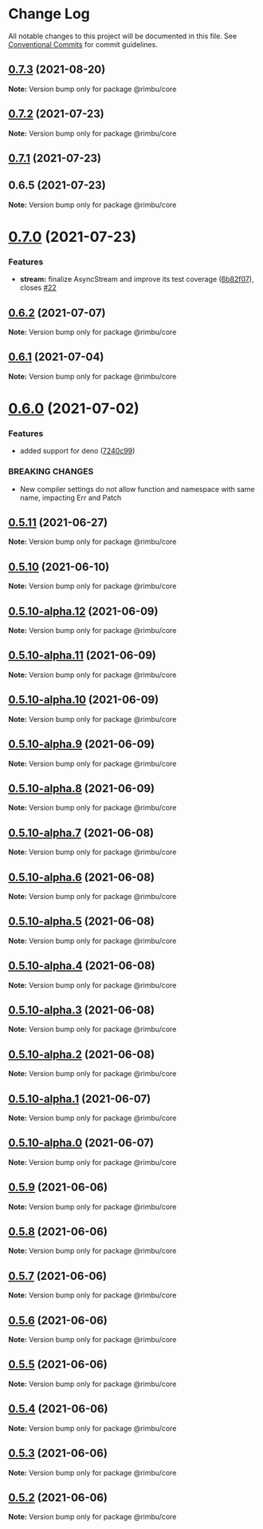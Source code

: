 # Change Log

All notable changes to this project will be documented in this file.
See [Conventional Commits](https://conventionalcommits.org) for commit guidelines.

## [0.7.3](https://github.com/rimbu-org/rimbu/compare/@rimbu/core@0.7.2...@rimbu/core@0.7.3) (2021-08-20)

**Note:** Version bump only for package @rimbu/core





## [0.7.2](https://github.com/rimbu-org/rimbu/compare/@rimbu/core@0.7.1...@rimbu/core@0.7.2) (2021-07-23)

**Note:** Version bump only for package @rimbu/core





## [0.7.1](https://github.com/rimbu-org/rimbu/compare/@rimbu/core@0.7.0...@rimbu/core@0.7.1) (2021-07-23)



## 0.6.5 (2021-07-23)

**Note:** Version bump only for package @rimbu/core





# [0.7.0](https://github.com/rimbu-org/rimbu/compare/@rimbu/core@0.6.2...@rimbu/core@0.7.0) (2021-07-23)


### Features

* **stream:** finalize AsyncStream and improve its test coverage ([6b82f07](https://github.com/rimbu-org/rimbu/commit/6b82f070e37ba737b1ced3726bae6602b0a757ae)), closes [#22](https://github.com/rimbu-org/rimbu/issues/22)





## [0.6.2](https://github.com/rimbu-org/rimbu/compare/@rimbu/core@0.6.1...@rimbu/core@0.6.2) (2021-07-07)

**Note:** Version bump only for package @rimbu/core





## [0.6.1](https://github.com/rimbu-org/rimbu/compare/@rimbu/core@0.6.0...@rimbu/core@0.6.1) (2021-07-04)

**Note:** Version bump only for package @rimbu/core





# [0.6.0](https://github.com/rimbu-org/rimbu/compare/@rimbu/core@0.5.11...@rimbu/core@0.6.0) (2021-07-02)


### Features

* added support for deno ([7240c99](https://github.com/rimbu-org/rimbu/commit/7240c998904822e098d2abf6e8e6deda4f165f11))


### BREAKING CHANGES

* New compiler settings do not allow function and namespace with same name, impacting
Err and Patch





## [0.5.11](https://github.com/rimbu-org/rimbu/compare/@rimbu/core@0.5.10...@rimbu/core@0.5.11) (2021-06-27)

**Note:** Version bump only for package @rimbu/core





## [0.5.10](https://github.com/rimbu-org/rimbu/compare/@rimbu/core@0.5.10-alpha.12...@rimbu/core@0.5.10) (2021-06-10)

**Note:** Version bump only for package @rimbu/core





## [0.5.10-alpha.12](https://github.com/rimbu-org/rimbu/compare/@rimbu/core@0.5.10-alpha.11...@rimbu/core@0.5.10-alpha.12) (2021-06-09)

**Note:** Version bump only for package @rimbu/core





## [0.5.10-alpha.11](https://github.com/rimbu-org/rimbu/compare/@rimbu/core@0.5.10-alpha.10...@rimbu/core@0.5.10-alpha.11) (2021-06-09)

**Note:** Version bump only for package @rimbu/core





## [0.5.10-alpha.10](https://github.com/rimbu-org/rimbu/compare/@rimbu/core@0.5.10-alpha.9...@rimbu/core@0.5.10-alpha.10) (2021-06-09)

**Note:** Version bump only for package @rimbu/core





## [0.5.10-alpha.9](https://github.com/rimbu-org/rimbu/compare/@rimbu/core@0.5.10-alpha.8...@rimbu/core@0.5.10-alpha.9) (2021-06-09)

**Note:** Version bump only for package @rimbu/core





## [0.5.10-alpha.8](https://github.com/rimbu-org/rimbu/compare/@rimbu/core@0.5.10-alpha.7...@rimbu/core@0.5.10-alpha.8) (2021-06-09)

**Note:** Version bump only for package @rimbu/core





## [0.5.10-alpha.7](https://github.com/rimbu-org/rimbu/compare/@rimbu/core@0.5.10-alpha.6...@rimbu/core@0.5.10-alpha.7) (2021-06-08)

**Note:** Version bump only for package @rimbu/core





## [0.5.10-alpha.6](https://github.com/rimbu-org/rimbu/compare/@rimbu/core@0.5.10-alpha.5...@rimbu/core@0.5.10-alpha.6) (2021-06-08)

**Note:** Version bump only for package @rimbu/core





## [0.5.10-alpha.5](https://github.com/rimbu-org/rimbu/compare/@rimbu/core@0.5.10-alpha.4...@rimbu/core@0.5.10-alpha.5) (2021-06-08)

**Note:** Version bump only for package @rimbu/core





## [0.5.10-alpha.4](https://github.com/rimbu-org/rimbu/compare/@rimbu/core@0.5.10-alpha.3...@rimbu/core@0.5.10-alpha.4) (2021-06-08)

**Note:** Version bump only for package @rimbu/core





## [0.5.10-alpha.3](https://github.com/rimbu-org/rimbu/compare/@rimbu/core@0.5.10-alpha.2...@rimbu/core@0.5.10-alpha.3) (2021-06-08)

**Note:** Version bump only for package @rimbu/core





## [0.5.10-alpha.2](https://github.com/rimbu-org/rimbu/compare/@rimbu/core@0.5.10-alpha.1...@rimbu/core@0.5.10-alpha.2) (2021-06-08)

**Note:** Version bump only for package @rimbu/core





## [0.5.10-alpha.1](https://github.com/rimbu-org/rimbu/compare/@rimbu/core@0.5.10-alpha.0...@rimbu/core@0.5.10-alpha.1) (2021-06-07)

**Note:** Version bump only for package @rimbu/core





## [0.5.10-alpha.0](https://github.com/rimbu-org/rimbu/compare/@rimbu/core@0.5.9...@rimbu/core@0.5.10-alpha.0) (2021-06-07)

**Note:** Version bump only for package @rimbu/core





## [0.5.9](https://github.com/rimbu-org/rimbu/compare/@rimbu/core@0.5.8...@rimbu/core@0.5.9) (2021-06-06)

**Note:** Version bump only for package @rimbu/core





## [0.5.8](https://github.com/rimbu-org/rimbu/compare/@rimbu/core@0.5.7...@rimbu/core@0.5.8) (2021-06-06)

**Note:** Version bump only for package @rimbu/core





## [0.5.7](https://github.com/rimbu-org/rimbu/compare/@rimbu/core@0.5.6...@rimbu/core@0.5.7) (2021-06-06)

**Note:** Version bump only for package @rimbu/core





## [0.5.6](https://github.com/rimbu-org/rimbu/compare/@rimbu/core@0.5.5...@rimbu/core@0.5.6) (2021-06-06)

**Note:** Version bump only for package @rimbu/core





## [0.5.5](https://github.com/rimbu-org/rimbu/compare/@rimbu/core@0.5.4...@rimbu/core@0.5.5) (2021-06-06)

**Note:** Version bump only for package @rimbu/core





## [0.5.4](https://github.com/rimbu-org/rimbu/compare/@rimbu/core@0.5.3...@rimbu/core@0.5.4) (2021-06-06)

**Note:** Version bump only for package @rimbu/core





## [0.5.3](https://github.com/rimbu-org/rimbu/compare/@rimbu/core@0.5.2...@rimbu/core@0.5.3) (2021-06-06)

**Note:** Version bump only for package @rimbu/core





## [0.5.2](https://github.com/rimbu-org/rimbu/compare/@rimbu/core@0.5.1...@rimbu/core@0.5.2) (2021-06-06)

**Note:** Version bump only for package @rimbu/core
